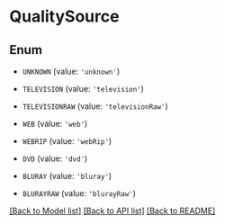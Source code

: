# QualitySource


## Enum

* `UNKNOWN` (value: `'unknown'`)

* `TELEVISION` (value: `'television'`)

* `TELEVISIONRAW` (value: `'televisionRaw'`)

* `WEB` (value: `'web'`)

* `WEBRIP` (value: `'webRip'`)

* `DVD` (value: `'dvd'`)

* `BLURAY` (value: `'bluray'`)

* `BLURAYRAW` (value: `'blurayRaw'`)

[[Back to Model list]](../README.md#documentation-for-models) [[Back to API list]](../README.md#documentation-for-api-endpoints) [[Back to README]](../README.md)


